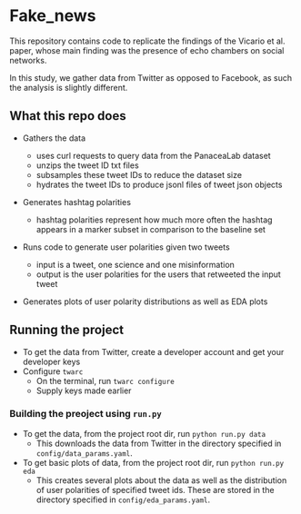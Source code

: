 # Fake_news

This repository contains code to replicate the findings of the Vicario et al. paper, whose
main finding was the presence of echo chambers on social networks.

In this study, we gather data from Twitter as opposed to Facebook, as such the analysis
is slightly different.

## What this repo does

* Gathers the data
  - uses curl requests to query data from the PanaceaLab dataset
  - unzips the tweet ID txt files
  - subsamples these tweet IDs to reduce the dataset size
  - hydrates the tweet IDs to produce jsonl files of tweet json objects
  
* Generates hashtag polarities
  - hashtag polarities represent how much more often the hashtag appears in a marker subset in comparison to the baseline set
  
* Runs code to generate user polarities given two tweets
  - input is a tweet, one science and one misinformation
  - output is the user polarities for the users that retweeted the input tweet

* Generates plots of user polarity distributions as well as EDA plots

## Running the project
* To get the data from Twitter, create a developer account and get your developer keys
* Configure `twarc`
  - On the terminal, run `twarc configure`
  - Supply keys made earlier

### Building the preoject using `run.py`
* To get the data, from the project root dir, run `python run.py data`
  - This downloads the data from Twitter in the directory specified in
    `config/data_params.yaml`.
* To get basic plots of data, from the project root dir, run `python run.py eda`
  - This creates several plots about the data as well as the distribution of user polarities of specified tweet ids. These are stored in the directory specified in
    `config/eda_params.yaml`.
